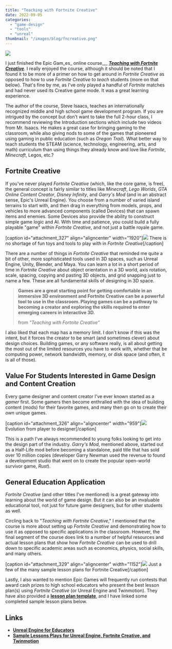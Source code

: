```yaml
---
title: "Teaching with Fortnite Creative"
date: 2022-09-05
categories: 
  - "game-design"
  - "tools"
  - "unreal"
thumbnail: "/images/blog/fncreative.png"
---
```


![](/images/blog/Teaching-With-Fortnite-Creative.png)

I just finished the Epic Gam_es_ online course_,_ **_[Teaching with Fortnite Creative](https://www.unrealengine.com/en-US/blog/learn-how-to-teach-with-fortnite-creative-in-your-classroom?mkt_tok=eyJpIjoiTTJFd1ptSmpOelJrTVRVNSIsInQiOiJkM3ZUZ2RMYVVQV1paNHcydUVcL3pzbmRDT1ZtckVQc1U3ejN2bzdYcm4reVpGNndZbkZcL2w5eUN2ZnVwdHJpTmlNRm02MGNsTFVnYTF6UFlMbDhmQVhrcmhIUFBudW10dkdaenRlNDFSWE1kczMxbEt4K1JnQmk5cWJsWll2Q2syIn0%3D)_**_._ I really enjoyed the course, although it should be noted that I found it to be more of a primer on how to get around in _Fortnite Creative_ as opposed to how to use _Fortnite Creative_ to _teach_ students (more on that below). That's fine by me, as I've only played a handful of _Fortnite_ matches and had never used its Creative game mode. It was a great learning experience.

The author of the course, Steve Isaacs, teaches an internationally recognized middle and high school game development program. If you are intrigued by the concept but don't want to take the full 2-hour class, I recommend reviewing the Introduction sections which include two videos from Mr. Isaacs. He makes a great case for bringing gaming to the classroom, while also giving nods to some of the games that pioneered using gaming in public education (such as _Oregon Trail_). What better way to teach students the STEAM (science, technology, engineering, arts, and math) curriculum than using things they already know and love like _Fortnite_, _Minecraft_, Legos, etc.?

## Fortnite Creative

If you've never played _Fortnite Creative_ (which, like the core game, is free), the general concept is fairly similar to titles like _Minecraft_, _Lego Worlds_, _GTA Online Content Creator_, _Disney Infinity_, and _Garry's Mod_ (and in an abstract sense, Epic's Unreal Engine). You choose from a number of varied island terrains to start with, and then drag in everything from models, props, and vehicles to more advanced components (called Devices) that can spawn items and enemies. Some Devices also provide the ability to construct simple game logic and AI. With time and patience, you could build a fully playable "game" within _Fortnite Creative_, and not just a battle royale game.

\[caption id="attachment\_327" align="aligncenter" width="1920"\]![](/images/blog/Screenshot-26-1.png) There is no shortage of fun toys and tools to play with in _Fortnite Creative_\[/caption\]

There are a number of things in _Fortnite Creative_ that reminded me quite a bit of other, more sophisticated tools used in 3D spaces, such as Unreal Engine, Unity, Blender, and Maya. You can learn a lot in a short period of time in _Fortnite Creative_ about object orientation in a 3D world, axis rotation, scale, spacing, copying and pasting 3D objects, and grid snapping just to name a few. These are all fundamental skills of designing in 3D space.

> **Games are a great starting point for getting comfortable in an immersive 3D environment and Fortnite Creative can be a powerful tool to use in the classroom. Playing games can be a pathway to becoming a creator and exploring the skills required to enter emerging careers in interactive 3D.**
> 
> from _"Teaching with Fortnite Creative"_

I also liked that each map has a memory limit. I don't know if this was the intent, but it forces the creator to be smart (and sometimes clever) about design choices. Building games, or any software really, is all about getting the most out of the limited resources you have to work with, whether that be computing power, network bandwidth, memory, or disk space (and often, it is all of those).

## Value For Students Interested in Game Design and Content Creation

Every game designer and content creator I've ever known started as a _gamer_ first. Some gamers then become enthralled with the idea of building content (mods) for their favorite games, and many then go on to create their _own_ unique games.

\[caption id="attachment\_326" align="aligncenter" width="959"\]![](/images/blog/adf.png) Evolution from player to designer\[/caption\]

This is a path I've always recommended to young folks looking to get into the design part of the industry. _Garry's Mod_, mentioned above, started out as a Half-Life mod before becoming a standalone, paid title that has sold over 10 million copies (developer Garry Newman used the revenue to found a development studio that went on to create the popular open-world survivor game, _Rust_).

## General Education Application

_Fortnite Creative_ (and other titles I've mentioned) is a great gateway into learning about the world of game design. But it can also be an invaluable educational tool, not just for future game designers, but for other students as well.

Circling back to "_Teaching with Fortnite Creative_," I mentioned that the course is more about setting up _Fortnite Creative_ and demonstrating how to use it as opposed to specific applications in the classroom. However, the final segment of the course does link to a number of helpful resources and actual lesson plans that show how _Fortnite Creative_ can be used to drill down to specific academic areas such as economics, physics, social skills, and many others.

\[caption id="attachment\_329" align="aligncenter" width="1152"\][![](/images/blog/sampleslessons.png)](https://www.unrealengine.com/en-US/lesson-plans) Just a few of the many sample lesson plans for Fortnite Creative\[/caption\]

Lastly, I also wanted to mention Epic Games will frequently run contests that award cash prizes to high school educators who present the best lesson plan(s) using _Fortnite Creative_ (or Unreal Engine and Twinmotion). They have also provided a **[lesson plan template](https://epicgames.ent.box.com/s/xsocipw7g6o8hvc3bfxlk46rl2vutzt2)**, and I have linked some completed sample lesson plans below.

## Links

- **[Unreal Engine for Educators](https://www.unrealengine.com/en-US/educators)**
- **[Sample Lessons Plays for Unreal Engine, Fortnite Creative, and Twinmotion](https://www.unrealengine.com/en-US/lesson-plans)**
